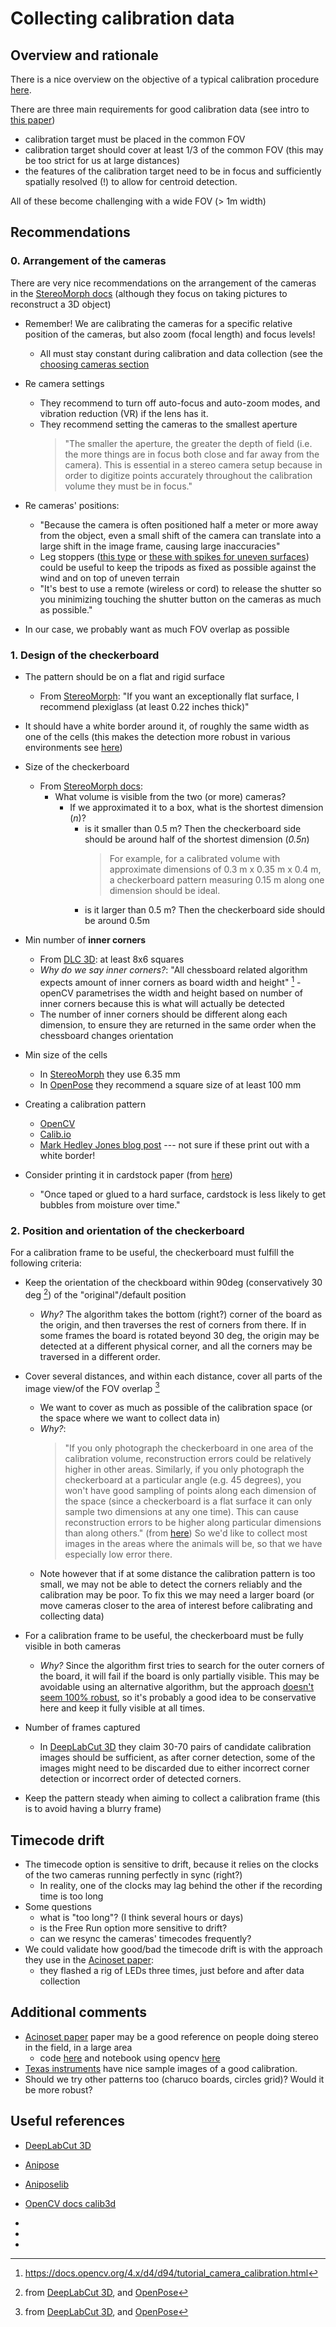 # Collecting calibration data

## Overview and rationale
There is a nice overview on the objective of a typical calibration procedure [here](https://aaronolsen.github.io/tutorials/stereomorph/calibration_general.html).

There are three main requirements for good calibration data (see intro to [this paper](https://opg.optica.org/oe/fulltext.cfm?uri=oe-27-6-9040&id=407319))
- calibration target must be placed in the common FOV
- calibration target should cover at least 1/3 of the common FOV (this may be too strict for us at large distances)
- the features of the calibration target need to be in focus and sufficiently spatially resolved (!) to allow for centroid detection.

All of these become challenging with a wide FOV (> 1m width)

## Recommendations

### 0. Arrangement of the cameras
There are very nice recommendations on the arrangement of the cameras in the [StereoMorph docs](https://aaronolsen.github.io/tutorials/stereomorph/arranging_cameras_photography.html) (although they focus on taking pictures to reconstruct a 3D object)
- Remember! We are calibrating the cameras for a specific relative position of the cameras, but also zoom (focal length) and focus levels!
    - All must stay constant during calibration and data collection (see the [choosing cameras section](https://aaronolsen.github.io/tutorials/stereomorph/choosing_cameras_general.html)
- Re camera settings
    - They recommend to turn off auto-focus and auto-zoom modes, and vibration reduction (VR) if the lens has it.
    - They recommend setting the cameras to the smallest aperture
        > "The smaller the aperture, the greater the depth of field (i.e. the more things are in focus both close and far away from the camera). This is essential in a stereo camera setup because in order to digitize points accurately throughout the calibration volume they must be in focus."

- Re cameras' positions:
    - "Because the camera is often positioned half a meter or more away from the object, even a small shift of the camera can translate into a large shift in the image frame, causing large inaccuracies"
    - Leg stoppers ([this type](https://www.amazon.co.uk/Universal-Stainless-Photography-Accessories-Replacement/dp/B0B9NXFTWP/ref=sr_1_11?keywords=tripod+rubber+feet+replacement&qid=1689006351&sr=8-11) or [these with spikes for uneven surfaces](https://www.amazon.co.uk/Universal-Non-Slip-Replacement-Compatible-Kingjoy/dp/B0B33RDMTC/ref=sr_1_12?keywords=tripod+rubber+feet+replacement&qid=1689006351&sr=8-12)) could be useful to keep the tripods as fixed as possible against the wind and on top of uneven terrain
    - "It's best to use a remote (wireless or cord) to release the shutter so you minimizing touching the shutter button on the cameras as much as possible."

- In our case, we probably want as much FOV overlap as possible


### 1. Design of the checkerboard
- The pattern should be on a flat and rigid surface 
    - From [StereoMorph](https://aaronolsen.github.io/tutorials/stereomorph/creating_a_checkerboard.html): 
        "If you want an exceptionally flat surface, I recommend plexiglass (at least 0.22 inches thick)"

- It should have a white border around it, of roughly the same width as one of the cells (this makes the detection more robust in various environments see [here](https://docs.opencv.org/4.2.0/d9/d0c/group__calib3d.html#gad0e88e13cd3d410870a99927510d7f91))

- Size of the checkerboard
    - From [StereoMorph docs](https://aaronolsen.github.io/tutorials/stereomorph/choose_checkerboard_size.html):
        - What volume is visible from the two (or more) cameras?
            - If we approximated it to a box, what is the shortest dimension (*n*)?
                - is it smaller than 0.5 m? Then the checkerboard side should be around half of the shortest dimension (*0.5n*)
                    > For example, for a calibrated volume with approximate dimensions of 0.3 m x 0.35 m x 0.4 m, a checkerboard pattern measuring 0.15 m along one dimension should be ideal.
                - is it larger than 0.5 m? Then the checkerboard side should be around 0.5m

- Min number of **inner corners**
    - From [DLC 3D](https://deeplabcut.github.io/DeepLabCut/docs/Overviewof3D.html#take-and-process-camera-calibration-images): at least 8x6 squares
    - *Why do we say inner corners?*: "All chessboard related algorithm expects amount of inner corners as board width and height" [^2] - openCV parametrises the width and height based on number of inner corners because this is what will actually be detected
    - The number of inner corners should be different along each dimension, to ensure they are returned in the same order when the chessboard changes orientation

- Min size of the cells
    - In [StereoMorph](https://aaronolsen.github.io/tutorials/stereomorph/checkerboard_size_dpi.html) they use 6.35 mm
    - In [OpenPose](https://github.com/jrkwon/openpose/blob/master/doc/calibration_demo.md#general-quality-tips) they recommend a square size of at least 100 mm

- Creating a calibration pattern
    - [OpenCV](https://docs.opencv.org/4.x/da/d0d/tutorial_camera_calibration_pattern.html)
    - [Calib.io](https://calib.io/pages/camera-calibration-pattern-generator)
    - [Mark Hedley Jones blog post](https://markhedleyjones.com/projects/calibration-checkerboard-collection) --- not sure if these print out with a white border!

- Consider printing it in cardstock paper (from [here](https://aaronolsen.github.io/tutorials/stereomorph/creating_a_checkerboard.html))
    - "Once taped or glued to a hard surface, cardstock is less likely to get bubbles from moisture over time."

### 2. Position and orientation of the checkerboard
For a calibration frame to be useful, the checkerboard must fulfill the following criteria:

- Keep the orientation of the checkboard within 90deg (conservatively 30 deg [^1]) of the "original"/default position
    - *Why?* The algorithm takes the bottom (right?) corner of the board as the origin, and then traverses the rest of corners from there. If in some frames the board is rotated beyond 30 deg, the origin may be detected at a different physical corner, and all the corners may be traversed in a different order.

- Cover several distances, and within each distance, cover all parts of the image view/of the FOV overlap [^1]
    - We want to cover as much as possible of the calibration space (or the space where we want to collect data in)
    - *Why?*: 
        > "If you only photograph the checkerboard in one area of the calibration volume, reconstruction errors could be relatively higher in other areas. Similarly, if you only photograph the checkerboard at a particular angle (e.g. 45 degrees), you won't have good sampling of points along each dimension of the space (since a checkerboard is a flat surface it can only sample two dimensions at any one time). This can cause reconstruction errors to be higher along particular dimensions than along others." (from [here](https://aaronolsen.github.io/tutorials/stereomorph/calibration_general.html))
        So we'd like to collect most images in the areas where the animals will be, so that we have especially low error there.
    - Note however that if at some distance the calibration pattern is too small, we may not be able to detect the corners reliably and the calibration may be poor. To fix this we may need a larger board (or move cameras closer to the area of interest before calibrating and collecting data) 

- For a calibration frame to be useful, the checkerboard must be fully visible in both cameras
    - *Why?* Since the algorithm first tries to search for the outer corners of the board, it will fail if the board is only partially visible. This may be avoidable using an alternative algorithm, but the approach [doesn't seem 100% robust](https://github.com/opencv/opencv/issues/15712#issuecomment-1493344373), so it's probably a good idea to be conservative here and keep it fully visible at all times.

- Number of frames captured
    - In [DeepLabCut 3D](https://deeplabcut.github.io/DeepLabCut/docs/Overviewof3D.html#jump-in-with-direct-deeplabcut-2-camera-support) they claim 30-70 pairs of candidate calibration images should be sufficient, as after corner detection, some of the images might need to be discarded due to either incorrect corner detection or incorrect order of detected corners.

- Keep the pattern steady when aiming to collect a calibration frame (this is to avoid having a blurry frame)

## Timecode drift
- The timecode option is sensitive to drift, because it relies on the clocks of the two cameras running perfectly in sync (right?)
    - In reality, one of the clocks may lag behind the other if the recording time is too long
- Some questions
    - what is "too long"? (I think several hours or days)
    - is the Free Run option more sensitive to drift?
    - can we resync the cameras' timecodes frequently?
- We could validate how good/bad the timecode drift is with the approach they use in the [Acinoset paper](https://ieeexplore.ieee.org/stamp/stamp.jsp?tp=&arnumber=9561338):
    - they flashed a rig of LEDs three times, just before and after data collection

## Additional comments
- [Acinoset paper](https://ieeexplore.ieee.org/stamp/stamp.jsp?tp=&arnumber=9561338) paper may be a good reference on people doing stereo in the field, in a large area
    - code [here](https://github.com/African-Robotics-Unit/AcinoSet#camera-calibration-and-3d-reconstruction) and notebook using opencv [here](https://github.com/African-Robotics-Unit/AcinoSet/blob/main/src/calib_with_gui.ipynb)
- [Texas instruments](https://software-dl.ti.com/jacinto7/esd/robotics-sdk/latest/docs/source/tools/stereo_camera/calibration/README.html) have nice sample images of a good calibration.
- Should we try other patterns too (charuco boards, circles grid)? Would it be more robust?

## Useful references
- [DeepLabCut 3D](https://deeplabcut.github.io/DeepLabCut/docs/Overviewof3D.html#jump-in-with-direct-deeplabcut-2-camera-support)
- [Anipose](https://anipose.readthedocs.io/en/latest/)
- [Aniposelib](https://anipose.readthedocs.io/en/latest/aniposelib-tutorial.html)
- [OpenCV docs calib3d](https://docs.opencv.org/4.2.0/d9/d0c/group__calib3d.html#gad0e88e13cd3d410870a99927510d7f91)


- [^1]: from [DeepLabCut 3D](https://deeplabcut.github.io/DeepLabCut/docs/Overviewof3D.html#jump-in-with-direct-deeplabcut-2-camera-support), and [OpenPose](https://github.com/jrkwon/openpose/blob/master/doc/calibration_demo.md#general-quality-tips)

- [^2]: https://docs.opencv.org/4.x/d4/d94/tutorial_camera_calibration.html

- [^3]: https://github.com/TemugeB/python_stereo_camera_calibrate#procedure

